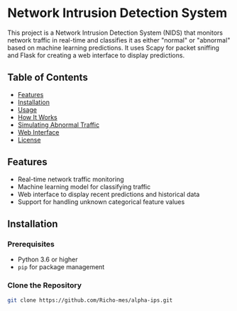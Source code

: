 # Network Intrusion Detection System

This project is a Network Intrusion Detection System (NIDS) that monitors network traffic in real-time and classifies it as either "normal" or "abnormal" based on machine learning predictions. It uses Scapy for packet sniffing and Flask for creating a web interface to display predictions.

## Table of Contents

- [Features](#features)
- [Installation](#installation)
- [Usage](#usage)
- [How It Works](#how-it-works)
- [Simulating Abnormal Traffic](#simulating-abnormal-traffic)
- [Web Interface](#web-interface)
- [License](#license)

## Features

- Real-time network traffic monitoring
- Machine learning model for classifying traffic
- Web interface to display recent predictions and historical data
- Support for handling unknown categorical feature values

## Installation

### Prerequisites

- Python 3.6 or higher
- `pip` for package management

### Clone the Repository

```bash
git clone https://github.com/Richo-mes/alpha-ips.git


